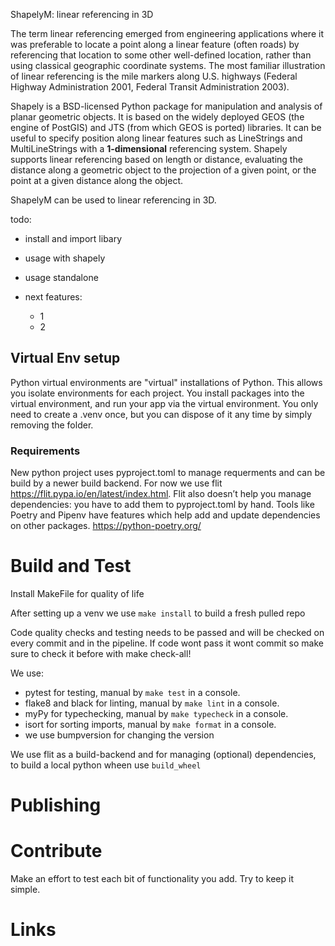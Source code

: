 ShapelyM: linear referencing in 3D

The term linear referencing emerged from engineering applications where it was preferable to locate a point along a linear feature (often roads) by referencing that location to some other well-defined location, rather than using classical geographic coordinate systems. The most familiar illustration of linear referencing is the mile markers along U.S. highways (Federal Highway Administration 2001, Federal Transit Administration 2003).

Shapely is a BSD-licensed Python package for manipulation and analysis of planar geometric objects. It is based on the widely deployed GEOS (the engine of PostGIS) and JTS (from which GEOS is ported) libraries. It can be useful to specify position along linear features such as LineStrings and MultiLineStrings with a **1-dimensional** referencing system. Shapely supports linear referencing based on length or distance, evaluating the distance along a geometric object to the projection of a given point, or the point at a given distance along the object.

ShapelyM can be used to linear referencing in 3D.

todo:
 - install and import libary
 - usage with shapely
 - usage standalone

 - next features:
   - 1
   - 2
 
## Virtual Env setup
 Python virtual environments are "virtual" installations of Python. This allows you isolate environments for each project. You install packages into the virtual environment, and run your app via the virtual environment.
You only need to create a .venv once, but you can dispose of it any time by simply removing the folder.

### Requirements 
New python project uses pyproject.toml to manage requerments and can be build by a newer build backend. 
For now we use flit https://flit.pypa.io/en/latest/index.html. Flit also doesn’t help you manage dependencies: you have to add them to pyproject.toml by hand. Tools like Poetry and Pipenv have features which help add and update dependencies on other packages. https://python-poetry.org/

# Build and Test
Install MakeFile for quality of life

After setting up a venv we use `make install` to build a fresh pulled repo

Code quality checks and testing needs to be passed and will be checked on every commit and in the pipeline. If code wont pass it wont commit so make sure to check it before with make check-all!

We use:
- pytest for testing, manual by `make test` in a console.
- flake8 and black for linting, manual by `make lint` in a console.
- myPy for typechecking, manual by `make typecheck` in a console.
- isort for sorting imports, manual by `make format` in a console.
- we use bumpversion for changing the version

We use flit as a build-backend and for managing (optional) dependencies, to build a local python wheen use `build_wheel`

# Publishing

# Contribute
Make an effort to test each bit of functionality you add. Try to keep it simple.

# Links
[pytest-docs]: https://docs.pytest.org/en/7.1.x/contents.html
[scoop]: https://github.com/ScoopInstaller/Scoop
[make]: https://www.gnu.org/software/make/manual/make.html
[flake8]: https://flake8.pycqa.org/en/latest/
[black]: https://github.com/psf/black
[myPy]: https://mypy.readthedocs.io/en/stable/
[iSort]: https://github.com/PyCQA/isort
[flit]: https://flit.pypa.io/en/latest/
[bumpversion]: https://github.com/peritus/bumpversion

